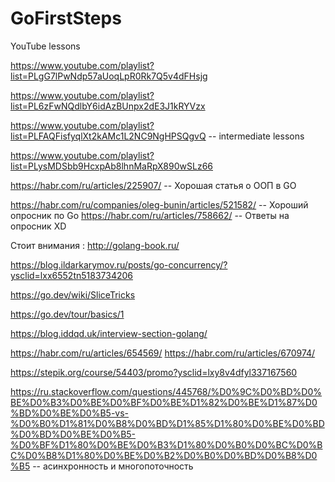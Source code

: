 # GoFirstSteps
YouTube lessons

https://www.youtube.com/playlist?list=PLgG7lPwNdp57aUoqLpR0Rk7Q5v4dFHsjg

https://www.youtube.com/playlist?list=PL6zFwNQdlbY6idAzBUnpx2dE3J1kRYVzx

https://www.youtube.com/playlist?list=PLFAQFisfyqlXt2kAMc1L2NC9NgHPSQgvQ -- intermediate lessons

https://www.youtube.com/playlist?list=PLysMDSbb9HcxpAb8lhnMaRpX890wSLz66

https://habr.com/ru/articles/225907/    -- Хорошая статья о ООП в GO

https://habr.com/ru/companies/oleg-bunin/articles/521582/ -- Хороший опросник по Go
https://habr.com/ru/articles/758662/                      -- Ответы на опросник XD

Стоит внимания : http://golang-book.ru/

https://blog.ildarkarymov.ru/posts/go-concurrency/?ysclid=lxx6552tn5183734206

https://go.dev/wiki/SliceTricks

https://go.dev/tour/basics/1

https://blog.iddqd.uk/interview-section-golang/

https://habr.com/ru/articles/654569/
https://habr.com/ru/articles/670974/

https://stepik.org/course/54403/promo?ysclid=lxy8v4dfyl337167560

https://ru.stackoverflow.com/questions/445768/%D0%9C%D0%BD%D0%BE%D0%B3%D0%BE%D0%BF%D0%BE%D1%82%D0%BE%D1%87%D0%BD%D0%BE%D0%B5-vs-%D0%B0%D1%81%D0%B8%D0%BD%D1%85%D1%80%D0%BE%D0%BD%D0%BD%D0%BE%D0%B5-%D0%BF%D1%80%D0%BE%D0%B3%D1%80%D0%B0%D0%BC%D0%BC%D0%B8%D1%80%D0%BE%D0%B2%D0%B0%D0%BD%D0%B8%D0%B5 -- асинхронность и многопоточность 